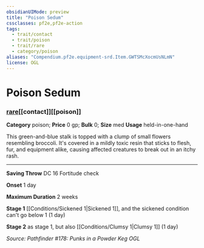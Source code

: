 ```yaml
---
obsidianUIMode: preview
title: "Poison Sedum"
cssclasses: pf2e,pf2e-action
tags:
  - trait/contact
  - trait/poison
  - trait/rare
  - category/poison
aliases: "Compendium.pf2e.equipment-srd.Item.GWTSMcXocmUsNLmN"
license: OGL
---
```

# Poison Sedum

### [rare](rare "Rare Rarity Trait")[[contact]][[poison]]

**Category** poison; 
**Price** 0 gp; 
**Bulk** 0; **Size** med
**Usage** held-in-one-hand

This green-and-blue stalk is topped with a clump of small flowers resembling broccoli. It's covered in a mildly toxic resin that sticks to flesh, fur, and equipment alike, causing affected creatures to break out in an itchy rash.

* * *

**Saving Throw** DC 16 Fortitude check

**Onset** 1 day

**Maximum Duration** 2 weeks

**Stage 1** [[Conditions/Sickened 1|Sickened 1]], and the sickened condition can't go below 1 (1 day)

**Stage 2** as stage 1, but also [[Conditions/Clumsy 1|Clumsy 1]] (1 day)

*Source: Pathfinder #178: Punks in a Powder Keg*
*OGL*